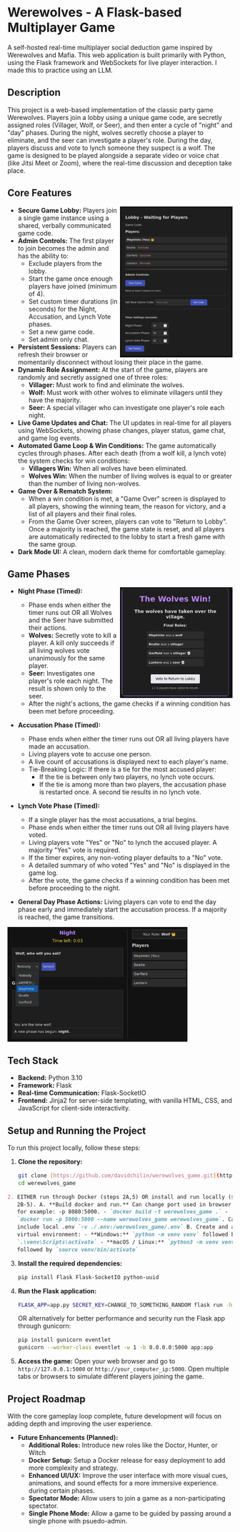 # **Werewolves - A Flask-based Multiplayer Game**

A self-hosted real-time multiplayer social deduction game inspired by Werewolves
and Mafia. This web application is built primarily with Python, using the Flask
framework and WebSockets for live player interaction. I made this to practice
using an LLM.

## **Description**

This project is a web-based implementation of the classic party game Werewolves.
Players join a lobby using a unique game code, are secretly assigned roles
(Villager, Wolf, or Seer), and then enter a cycle of "night" and "day" phases.
During the night, wolves secretly choose a player to eliminate, and the seer can
investigate a player's role. During the day, players discuss and vote to lynch
someone they suspect is a wolf. The game is designed to be played alongside a
separate video or voice chat (like Jitsi Meet or Zoom), where the real-time
discussion and deception take place.

## **Core Features**

<img src="lobby.png" width="50%" align="right" />

- **Secure Game Lobby:** Players join a single game instance using a shared,
  verbally communicated game code.
- **Admin Controls:** The first player to join becomes the admin and has the
  ability to:
  - Exclude players from the lobby.
  - Start the game once enough players have joined (minimum of 4).
  - Set custom timer durations (in seconds) for the Night, Accusation, and Lynch
    Vote phases.
  - Set a new game code.
  - Set admin only chat.
- **Persistent Sessions:** Players can refresh their browser or momentarily
  disconnect without losing their place in the game.
- **Dynamic Role Assignment:** At the start of the game, players are randomly
  and secretly assigned one of three roles:
  - **Villager:** Must work to find and eliminate the wolves.
  - **Wolf:** Must work with other wolves to eliminate villagers until they have
    the majority.
  - **Seer:** A special villager who can investigate one player's role each
    night.
- **Live Game Updates and Chat:** The UI updates in real-time for all players
  using WebSockets, showing phase changes, player status, game chat, and game
  log events.
- **Automated Game Loop & Win Conditions:** The game automatically cycles
  through phases. After each death (from a wolf kill, a lynch vote) the system
  checks for win conditions:
  - **Villagers Win:** When all wolves have been eliminated.
  - **Wolves Win:** When the number of living wolves is equal to or greater than
    the number of living non-wolves.
- **Game Over & Rematch System:**
  - When a win condition is met, a "Game Over" screen is displayed to all
    players, showing the winning team, the reason for victory, and a list of all
    players and their final roles.
  - From the Game Over screen, players can vote to "Return to Lobby". Once a
    majority is reached, the game state is reset, and all players are
    automatically redirected to the lobby to start a fresh game with the same
    group.
- **Dark Mode UI:** A clean, modern dark theme for comfortable gameplay.

## **Game Phases**

<img src="game_over.png" width="50%" align="right"/>

- **Night Phase (Timed):**

  - Phase ends when either the timer runs out OR all Wolves and the Seer have
    submitted their actions.
  - **Wolves:** Secretly vote to kill a player. A kill only succeeds if all
    living wolves vote unanimously for the same player.
  - **Seer:** Investigates one player's role each night. The result is shown
    only to the seer.
  - After the night's actions, the game checks if a winning condition has been
    met before proceeding.

- **Accusation Phase (Timed):**

  - Phase ends when either the timer runs out OR all living players have made an
    accusation.
  - Living players vote to accuse one person.
  - A live count of accusations is displayed next to each player's name.
  - Tie-Breaking Logic: If there is a tie for the most accused player:
    - If the tie is between only two players, no lynch vote occurs.
    - If the tie is among more than two players, the accusation phase is
      restarted once. A second tie results in no lynch vote.

- **Lynch Vote Phase (Timed):**

  - If a single player has the most accusations, a trial begins.
  - Phase ends when either the timer runs out OR all living players have voted.
  - Living players vote "Yes" or "No" to lynch the accused player. A majority
    "Yes" vote is required.
  - If the timer expires, any non-voting player defaults to a "No" vote.
  - A detailed summary of who voted "Yes" and "No" is displayed in the game log.
  - After the vote, the game checks if a winning condition has been met before
    proceeding to the night.

- **General Day Phase Actions:** Living players can vote to end the day phase
  early and immediately start the accusation process. If a majority is reached,
  the game transitions.

<img src="game_screen.png" width="80%" align="center"/>

## **Tech Stack**

- **Backend:** Python 3.10
- **Framework:** Flask
- **Real-time Communication:** Flask-SocketIO
- **Frontend:** Jinja2 for server-side templating, with vanilla HTML, CSS, and
  JavaScript for client-side interactivity.

## **Setup and Running the Project**

To run this project locally, follow these steps:

1.  **Clone the repository:**
    ```bash
    git clone [https://github.com/davidchilin/werewolves_game.git](https://github.com/davidchilin/werewolves_game.git)
    cd werewolves_game
    ```

```markdown
2. EITHER run through Docker (steps 2A,5) OR install and run locally (steps
   2B-5). A. **Build docker and run.** Can change port used in browser to 8080
   for example: -p 8080:5000. - `docker build -t werewolves_game .` -
   `docker run -p 5000:5000 --name werewolves_game werewolves_game`. Can also
   include local .env `-v ./.env:/werewolves_game/.env` B. Create and activate a
   virtual environment: - **Windows:** `python -m venv venv` followed by
   `.\venv\Scripts\activate` - **macOS / Linux:** `python3 -m venv venv`
   followed by `source venv/bin/activate`
```

3.  **Install the required dependencies:**

    ```bash
    pip install Flask Flask-SocketIO python-uuid
    ```

4.  **Run the Flask application:**

    ```bash
    FLASK_APP=app.py SECRET_KEY=CHANGE_TO_SOMETHING_RANDOM flask run -h 0.0.0.0
    ```
    OR alternatively for better performance and security run the Flask app through gunicorn:
    ```bash
    pip install gunicorn eventlet
    gunicorn --worker-class eventlet -w 1 -b 0.0.0.0:5000 app:app
    ```

5.  **Access the game:** Open your web browser and go to `http://127.0.0.1:5000`
    or `http://your_computer_ip:5000`. Open multiple tabs or browsers to
    simulate different players joining the game.

## **Project Roadmap**

With the core gameplay loop complete, future development will focus on adding
depth and improving the user experience.

- **Future Enhancements (Planned):**
  - **Additional Roles:** Introduce new roles like the Doctor, Hunter, or Witch
  - **Docker Setup:** Setup a Docker release for easy deployment to add more
    complexity and strategy.
  - **Enhanced UI/UX:** Improve the user interface with more visual cues,
    animations, and sound effects for a more immersive experience. during
    certain phases.
  - **Spectator Mode:** Allow users to join a game as a non-participating
    spectator.
  - **Single Phone Mode:** Allow a game to be guided by passing around a single
    phone with psuedo-admin.
